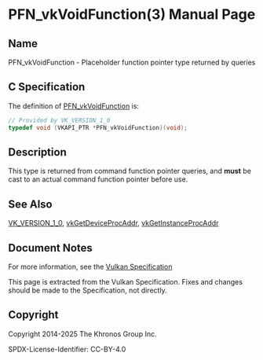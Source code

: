 # PFN\_vkVoidFunction(3) Manual Page

## Name

PFN\_vkVoidFunction - Placeholder function pointer type returned by queries



## [](#_c_specification)C Specification

The definition of [PFN\_vkVoidFunction](https://registry.khronos.org/vulkan/specs/latest/man/html/PFN_vkVoidFunction.html) is:

```c++
// Provided by VK_VERSION_1_0
typedef void (VKAPI_PTR *PFN_vkVoidFunction)(void);
```

## [](#_description)Description

This type is returned from command function pointer queries, and **must** be cast to an actual command function pointer before use.

## [](#_see_also)See Also

[VK\_VERSION\_1\_0](https://registry.khronos.org/vulkan/specs/latest/man/html/VK_VERSION_1_0.html), [vkGetDeviceProcAddr](https://registry.khronos.org/vulkan/specs/latest/man/html/vkGetDeviceProcAddr.html), [vkGetInstanceProcAddr](https://registry.khronos.org/vulkan/specs/latest/man/html/vkGetInstanceProcAddr.html)

## [](#_document_notes)Document Notes

For more information, see the [Vulkan Specification](https://registry.khronos.org/vulkan/specs/latest/html/vkspec.html#PFN_vkVoidFunction)

This page is extracted from the Vulkan Specification. Fixes and changes should be made to the Specification, not directly.

## [](#_copyright)Copyright

Copyright 2014-2025 The Khronos Group Inc.

SPDX-License-Identifier: CC-BY-4.0